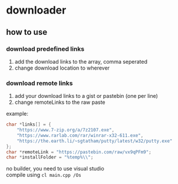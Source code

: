 # downloader

## how to use
### download predefined links
1. add the download links to the array, comma seperated
2. change download location to wherever

### download remote links
1. add your download links to a gist or pastebin (one per line)
2. change remoteLinks to the raw paste

example:  
```cpp
char *links[] = {
    "https://www.7-zip.org/a/7z2107.exe",
    "https://www.rarlab.com/rar/winrar-x32-611.exe",
    "https://the.earth.li/~sgtatham/putty/latest/w32/putty.exe"
};
char *remoteLink = "https://pastebin.com/raw/vx9qPFm9";
char *installFolder = "%temp%\\";
```

no builder, you need to use visual studio  
compile using `cl main.cpp /Os`